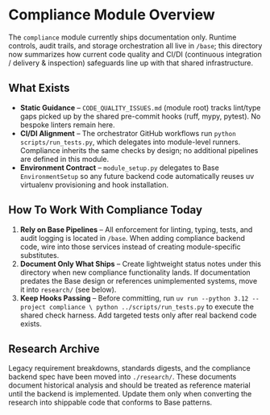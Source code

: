 # Compliance Module Overview

The `compliance` module currently ships documentation only. Runtime controls, audit trails,
and storage orchestration all live in `/base`; this directory now summarizes how current
code quality and CI/DI (continuous integration / delivery & inspection) safeguards line up
with that shared infrastructure.

## What Exists
- **Static Guidance** – `CODE_QUALITY_ISSUES.md` (module root) tracks lint/type gaps picked
  up by the shared pre-commit hooks (ruff, mypy, pytest). No bespoke linters remain here.
- **CI/DI Alignment** – The orchestrator GitHub workflows run `python scripts/run_tests.py`,
  which delegates into module-level runners. Compliance inherits the same checks by design;
  no additional pipelines are defined in this module.
- **Environment Contract** – `module_setup.py` delegates to Base `EnvironmentSetup` so any
  future backend code automatically reuses uv virtualenv provisioning and hook installation.

## How To Work With Compliance Today
1. **Rely on Base Pipelines** – All enforcement for linting, typing, tests, and audit logging
   is located in `/base`. When adding compliance backend code, wire into those services instead
   of creating module-specific substitutes.
2. **Document Only What Ships** – Create lightweight status notes under this directory when new
   compliance functionality lands. If documentation predates the Base design or references
   unimplemented systems, move it into `research/` (see below).
3. **Keep Hooks Passing** – Before committing, run `uv run --python 3.12 --project compliance \
   python ../scripts/run_tests.py` to execute the shared check harness. Add targeted tests only
   after real backend code exists.

## Research Archive
Legacy requirement breakdowns, standards digests, and the compliance backend spec have been
moved into `./research/`. These documents document historical analysis and should be treated as
reference material until the backend is implemented. Update them only when converting the
research into shippable code that conforms to Base patterns.

